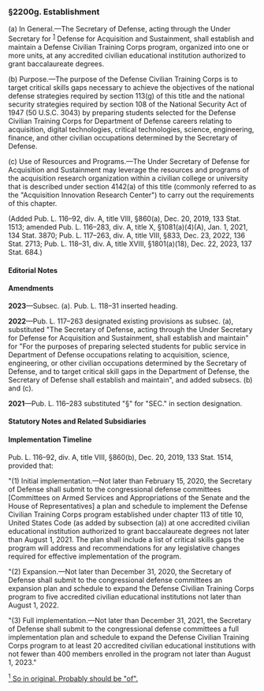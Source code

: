 ### §2200g. Establishment ###

(a) In General.—The Secretary of Defense, acting through the Under Secretary for <sup><a href="#2200g_1_target" name="2200g_1">1</a></sup> Defense for Acquisition and Sustainment, shall establish and maintain a Defense Civilian Training Corps program, organized into one or more units, at any accredited civilian educational institution authorized to grant baccalaureate degrees.

(b) Purpose.—The purpose of the Defense Civilian Training Corps is to target critical skills gaps necessary to achieve the objectives of the national defense strategies required by section 113(g) of this title and the national security strategies required by section 108 of the National Security Act of 1947 (50 U.S.C. 3043) by preparing students selected for the Defense Civilian Training Corps for Department of Defense careers relating to acquisition, digital technologies, critical technologies, science, engineering, finance, and other civilian occupations determined by the Secretary of Defense.

(c) Use of Resources and Programs.—The Under Secretary of Defense for Acquisition and Sustainment may leverage the resources and programs of the acquisition research organization within a civilian college or university that is described under section 4142(a) of this title (commonly referred to as the "Acquisition Innovation Research Center") to carry out the requirements of this chapter.

(Added Pub. L. 116–92, div. A, title VIII, §860(a), Dec. 20, 2019, 133 Stat. 1513; amended Pub. L. 116–283, div. A, title X, §1081(a)(4)(A), Jan. 1, 2021, 134 Stat. 3870; Pub. L. 117–263, div. A, title VIII, §833, Dec. 23, 2022, 136 Stat. 2713; Pub. L. 118–31, div. A, title XVIII, §1801(a)(18), Dec. 22, 2023, 137 Stat. 684.)

#### **Editorial Notes** ####

#### Amendments ####

**2023**—Subsec. (a). Pub. L. 118–31 inserted heading.

**2022**—Pub. L. 117–263 designated existing provisions as subsec. (a), substituted "The Secretary of Defense, acting through the Under Secretary for Defense for Acquisition and Sustainment, shall establish and maintain" for "For the purposes of preparing selected students for public service in Department of Defense occupations relating to acquisition, science, engineering, or other civilian occupations determined by the Secretary of Defense, and to target critical skill gaps in the Department of Defense, the Secretary of Defense shall establish and maintain", and added subsecs. (b) and (c).

**2021**—Pub. L. 116–283 substituted "§" for "SEC." in section designation.

#### **Statutory Notes and Related Subsidiaries** ####

#### Implementation Timeline ####

Pub. L. 116–92, div. A, title VIII, §860(b), Dec. 20, 2019, 133 Stat. 1514, provided that:

"(1) Initial implementation.—Not later than February 15, 2020, the Secretary of Defense shall submit to the congressional defense committees [Committees on Armed Services and Appropriations of the Senate and the House of Representatives] a plan and schedule to implement the Defense Civilian Training Corps program established under chapter 113 of title 10, United States Code (as added by subsection (a)) at one accredited civilian educational institution authorized to grant baccalaureate degrees not later than August 1, 2021. The plan shall include a list of critical skills gaps the program will address and recommendations for any legislative changes required for effective implementation of the program.

"(2) Expansion.—Not later than December 31, 2020, the Secretary of Defense shall submit to the congressional defense committees an expansion plan and schedule to expand the Defense Civilian Training Corps program to five accredited civilian educational institutions not later than August 1, 2022.

"(3) Full implementation.—Not later than December 31, 2021, the Secretary of Defense shall submit to the congressional defense committees a full implementation plan and schedule to expand the Defense Civilian Training Corps program to at least 20 accredited civilian educational institutions with not fewer than 400 members enrolled in the program not later than August 1, 2023."

[<sup>1</sup> So in original. Probably should be "of".](#2200g_1)